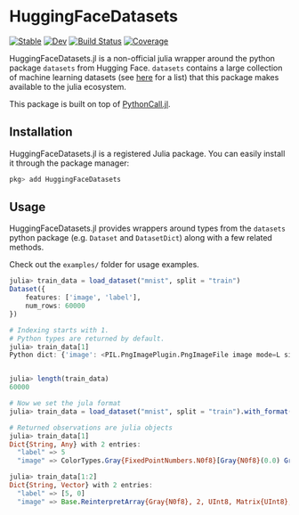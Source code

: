# HuggingFaceDatasets

[![Stable](https://img.shields.io/badge/docs-stable-blue.svg)](https://CarloLucibello.github.io/HuggingFaceDatasets.jl/stable)
[![Dev](https://img.shields.io/badge/docs-dev-blue.svg)](https://CarloLucibello.github.io/HuggingFaceDatasets.jl/dev)
[![Build Status](https://github.com/CarloLucibello/HuggingFaceDatasets.jl/actions/workflows/CI.yml/badge.svg?branch=main)](https://github.com/CarloLucibello/HuggingFaceDatasets.jl/actions/workflows/CI.yml?query=branch%3Amain)
[![Coverage](https://codecov.io/gh/CarloLucibello/HuggingFaceDatasets.jl/branch/main/graph/badge.svg)](https://codecov.io/gh/CarloLucibello/HuggingFaceDatasets.jl) 

HuggingFaceDatasets.jl is a non-official julia wrapper around the python package  `datasets` from Hugging Face. `datasets` contains a large collection of machine learning datasets (see [here](https://huggingface.co/datasets) for a list) that this package makes available to the julia ecosystem.

This package is built on top of [PythonCall.jl](https://github.com/cjdoris/PythonCall.jl).

## Installation

HuggingFaceDatasets.jl is a registered Julia package. You can easily install it through the package manager:

```julia
pkg> add HuggingFaceDatasets
```

## Usage

HuggingFaceDatasets.jl provides wrappers around types from the `datasets` python package (e.g. `Dataset` and `DatasetDict`) along with a few related methods.

Check out the `examples/` folder for usage examples.

```julia
julia> train_data = load_dataset("mnist", split = "train")
Dataset({
    features: ['image', 'label'],
    num_rows: 60000
})

# Indexing starts with 1. 
# Python types are returned by default.
julia> train_data[1]
Python dict: {'image': <PIL.PngImagePlugin.PngImageFile image mode=L size=28x28 at 0x2B64E2E90>, 'label': 5}


julia> length(train_data)
60000

# Now we set the jula format
julia> train_data = load_dataset("mnist", split = "train").with_format("julia");

# Returned observations are julia objects
julia> train_data[1]
Dict{String, Any} with 2 entries:
  "label" => 5
  "image" => ColorTypes.Gray{FixedPointNumbers.N0f8}[Gray{N0f8}(0.0) Gray{N0f8}(0.0) … Gray{N0f8}(0.0) Gray{N0f8}(0.0); Gray{N…

julia> train_data[1:2]
Dict{String, Vector} with 2 entries:
  "label" => [5, 0]
  "image" => Base.ReinterpretArray{Gray{N0f8}, 2, UInt8, Matrix{UInt8}, false}[[Gray{N0f8}(0.0) Gray{N0f8}(0.0) … Gray{N0f8}(0.0) Gra…
```
